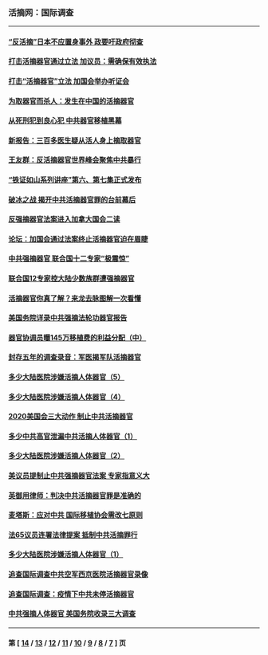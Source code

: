 ### 活摘网：国际调查
---
#### [“反活摘”日本不应置身事外 政要吁政府彻查](../../pages/nf5947/n13971188.md?05010430) 
#### [打击活摘器官通过立法 加议员：需确保有效执法](../../pages/nf5947/n13886356.md?05010430) 
#### [打击“活摘器官”立法 加国会举办听证会](../../pages/nf5947/n13869362.md?05010430) 
#### [为取器官而杀人：发生在中国的活摘器官](../../pages/nf5947/n13794731.md?05010430) 
#### [从死刑犯到良心犯 中共器官移植黑幕](../../pages/nf5947/n13764669.md?05010430) 
#### [新报告：三百多医生疑从活人身上摘取器官](../../pages/nf5947/n13703044.md?05010430) 
#### [王友群：反活摘器官世界峰会聚焦中共暴行](../../pages/nf5947/n13250738.md?05010430) 
#### [“铁证如山系列讲座”第六、第七集正式发布](../../pages/nf5947/n13106287.md?05010430) 
#### [破冰之战 揭开中共活摘器官罪的台前幕后](../../pages/nf5947/n13082457.md?05010430) 
#### [反强摘器官法案进入加拿大国会二读](../../pages/nf5947/n13033450.md?05010430) 
#### [论坛：加国会通过法案终止活摘器官迫在眉睫](../../pages/nf5947/n13029839.md?05010430) 
#### [中共强摘器官 联合国十二专家“极震惊”](../../pages/nf5947/n13024313.md?05010430) 
#### [联合国12专家控大陆少数族群遭强摘器官](../../pages/nf5947/n13023877.md?05010430) 
#### [活摘器官你真了解？来龙去脉图解一次看懂](../../pages/nf5947/n13013820.md?05010430) 
#### [美国务院详录中共强摘法轮功器官报告](../../pages/nf5947/n12944519.md?05010430) 
#### [器官协调员曝145万移植费的利益分配（中）](../../pages/nf5947/n12894547.md?05010430) 
#### [封存五年的调查录音：军医揭军队活摘器官](../../pages/nf5947/n12798692.md?05010430) 
#### [多少大陆医院涉嫌活摘人体器官（5）](../../pages/nf5947/n12768383.md?05010430) 
#### [多少大陆医院涉嫌活摘人体器官（4）](../../pages/nf5947/n12664434.md?05010430) 
#### [2020美国会三大动作 制止中共活摘器官](../../pages/nf5947/n12682004.md?05010430) 
#### [多少中共高官泄漏中共活摘人体器官（1）](../../pages/nf5947/n12671234.md?05010430) 
#### [多少大陆医院涉嫌活摘人体器官（2）](../../pages/nf5947/n12655589.md?05010430) 
#### [美议员提制止中共强摘器官法案 专家指意义大](../../pages/nf5947/n12630561.md?05010430) 
#### [英御用律师：判决中共活摘器官罪是准确的](../../pages/nf5947/n12580740.md?05010430) 
#### [麦塔斯：应对中共 国际移植协会需改七原则](../../pages/nf5947/n12514711.md?05010430) 
#### [法65议员连署法律提案 抵制中共活摘罪行](../../pages/nf5947/n12437047.md?05010430) 
#### [多少大陆医院涉嫌活摘人体器官（1）](../../pages/nf5947/n12414284.md?05010430) 
#### [追查国际调查中共空军西京医院活摘器官录像](../../pages/nf5947/n12348837.md?05010430) 
#### [追查国际调查：疫情下中共未停活摘器官](../../pages/nf5947/n12273415.md?05010430) 
#### [中共强摘人体器官 美国务院收录三大调查](../../pages/nf5947/n12181488.md?05010430) 

---
#### 第 [ [14](./14.md?05010430) / [13](./13.md?05010430) / [12](./12.md?05010430) / [11](./11.md?05010430) / [10](./10.md?05010430) / [9](./9.md?05010430) / [8](./8.md?05010430) / [7](./7.md?05010430) ] 页
